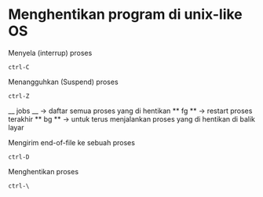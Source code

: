 # Menghentikan program di unix-like OS

Menyela (interrup) proses
```
ctrl-C
```

Menangguhkan (Suspend) proses
```
ctrl-Z
```
__ jobs __ -> daftar semua proses yang di hentikan
** fg ** -> restart proses terakhir
** bg ** -> untuk terus menjalankan proses yang di hentikan di balik layar

Mengirim end-of-file ke sebuah proses
```
ctrl-D
```

Menghentikan proses
```
ctrl-\
```


